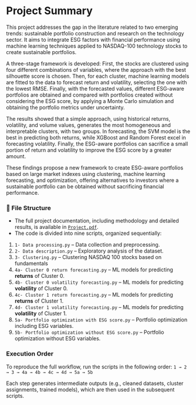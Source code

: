 # Project Summary

This project addresses the gap in the literature related to two emerging trends: sustainable portfolio construction and research on the technology sector. It aims to integrate ESG factors with financial performance using machine learning techniques applied to NASDAQ-100 technology stocks to create sustainable portfolios.

A three-stage framework is developed: First, the stocks are clustered using four different combinations of variables, where the approach with the best silhouette score is chosen. Then, for each cluster, machine learning models are fitted to the data to forecast return and volatility, selecting the one with the lowest RMSE. Finally, with the forecasted values, different ESG-aware portfolios are obtained and compared with portfolios created without considering the ESG score, by applying a Monte Carlo simulation and obtaining the portfolio metrics under uncertainty.

The results showed that a simple approach, using historical returns, volatility, and volume values, generates the most homogeneous and interpretable clusters, with two groups. In forecasting, the SVM model is the best in predicting both returns, while XGBoost and Random Forest excel in forecasting volatility. Finally, the ESG-aware portfolios can sacrifice a small portion of return and volatility to improve the ESG score by a greater amount.

These findings propose a new framework to create ESG-aware portfolios based on large market indexes using clustering, machine learning forecasting, and optimization, offering alternatives to investors where a sustainable portfolio can be obtained without sacrificing financial performance.

### 📂 File Structure

* The full project documentation, including methodology and detailed results, is available in [`Project.pdf`](report_clustering_forecasting_and_optimization_of_nasdaq_100_stocks_with_esg_integration.pdf).
* The code is divided into nine scripts, organized sequentially:

1. `1- Data processing.py` – Data collection and preprocessing.
2. `2- Data description.py` – Exploratory analysis of the dataset.
3. `3- Clustering.py` – Clustering NASDAQ 100 stocks based on fundamentals
4. `4a- Cluster 0 return forecasting.py` – ML models for predicting **returns** of Cluster 0.
5. `4b- Cluster 0 volatility forecasting.py` – ML models for predicting **volatility** of Cluster 0.
6. `4c- Cluster 1 return forecasting.py` – ML models for predicting **returns** of Cluster 1.
7. `4d- Cluster 1 volatility forecasting.py` – ML models for predicting **volatility** of Cluster 1.
8. `5a- Portfolio optimization with ESG score.py` – Portfolio optimization including ESG variables.
9. `5b- Portfolio optimization without ESG score.py` – Portfolio optimization without ESG variables.

### Execution Order

To reproduce the full workflow, run the scripts in the following order:
`1 → 2 → 3 → 4a → 4b → 4c → 4d → 5a → 5b`

Each step generates intermediate outputs (e.g., cleaned datasets, cluster assignments, trained models), which are then used in the subsequent scripts.
